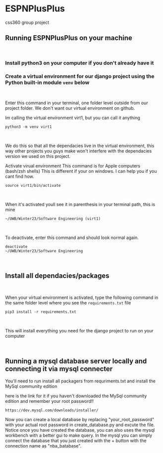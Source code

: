 # ESPNPlusPlus
css360 group project

## Running ESPNPlusPlus on your machine
<br />

### Install python3 on your computer if you don't already have it
### Create a virtual environment for our django project using the Python built-in module `venv` below
<br/>

Enter this command in your terminal, one folder level outside from our project folder. We don't want our virtual environment on github. 
<br/>

Im calling the virtual environment virt1, but you can call it anything
```
python3 -m venv virt1
```
<br/>

We do this so that all the dependacies live in the virtual environment, this way other projects you guys make won't interfere with the dependacies version we used on this project.
<br/>

Activate virual environment
This command is for Apple computers (bash/zsh shells)
This is different if your on windows. I can help you if you cant find how.
```
source virt1/bin/activate
```
<br/>

When it's activated youll see it in parenthesis in your terminal path, this is mine
```
~/UWB/Winter23/Software Engineering (virt1)
```
<br/>

To deactivate, enter this command and should look normal again. 
```
deactivate
~/UWB/Winter23/Software Engineering
```
<br/>

## Install all dependacies/packages
<br/>

When your virtual environment is activated, type the following command in the same folder level where you see the `requirements.txt` file
```
pip3 install -r requirements.txt
```
<br/>

This will install everything you need for the django project to run on your computer

<br/>

## Running a mysql database server locally and connecting it via mysql connecter

You'll need to run install all packagers from requriments.txt and install the MySql community edition

here is the link for it if you haven't downloaded the MySql community edition and remember your root password!!
```
https://dev.mysql.com/downloads/installer/
```
Now you can create a local database by replacing "your_root_password" with your actual root password in create_database.py
and excute the file.
Notice once you have created the database, you can also uses the mysql workbench with a better gui to make query.
In the mysql you can simply connect the database that you just created with the + button with the connection name as "nba_batabase".

<br/>
